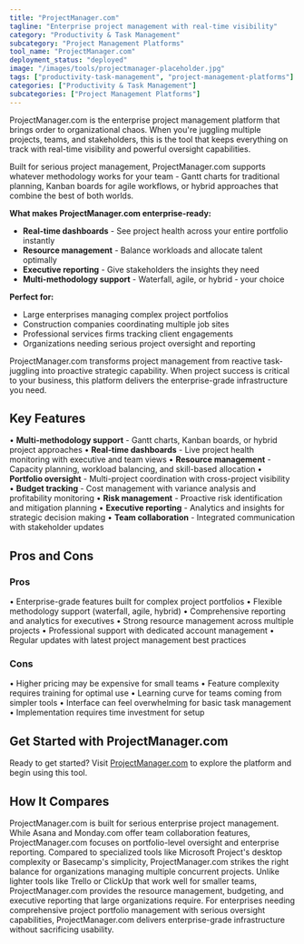 ```yaml
---
title: "ProjectManager.com"
tagline: "Enterprise project management with real-time visibility"
category: "Productivity & Task Management"
subcategory: "Project Management Platforms"
tool_name: "ProjectManager.com"
deployment_status: "deployed" 
image: "/images/tools/projectmanager-placeholder.jpg"
tags: ["productivity-task-management", "project-management-platforms"]
categories: ["Productivity & Task Management"]
subcategories: ["Project Management Platforms"]
---
```

ProjectManager.com is the enterprise project management platform that brings order to organizational chaos. When you're juggling multiple projects, teams, and stakeholders, this is the tool that keeps everything on track with real-time visibility and powerful oversight capabilities.

Built for serious project management, ProjectManager.com supports whatever methodology works for your team - Gantt charts for traditional planning, Kanban boards for agile workflows, or hybrid approaches that combine the best of both worlds.

**What makes ProjectManager.com enterprise-ready:**
- **Real-time dashboards** - See project health across your entire portfolio instantly
- **Resource management** - Balance workloads and allocate talent optimally  
- **Executive reporting** - Give stakeholders the insights they need
- **Multi-methodology support** - Waterfall, agile, or hybrid - your choice

**Perfect for:**
- Large enterprises managing complex project portfolios
- Construction companies coordinating multiple job sites
- Professional services firms tracking client engagements
- Organizations needing serious project oversight and reporting

ProjectManager.com transforms project management from reactive task-juggling into proactive strategic capability. When project success is critical to your business, this platform delivers the enterprise-grade infrastructure you need.

## Key Features

• **Multi-methodology support** - Gantt charts, Kanban boards, or hybrid project approaches
• **Real-time dashboards** - Live project health monitoring with executive and team views
• **Resource management** - Capacity planning, workload balancing, and skill-based allocation
• **Portfolio oversight** - Multi-project coordination with cross-project visibility
• **Budget tracking** - Cost management with variance analysis and profitability monitoring
• **Risk management** - Proactive risk identification and mitigation planning
• **Executive reporting** - Analytics and insights for strategic decision making
• **Team collaboration** - Integrated communication with stakeholder updates

## Pros and Cons

### Pros
• Enterprise-grade features built for complex project portfolios
• Flexible methodology support (waterfall, agile, hybrid)
• Comprehensive reporting and analytics for executives
• Strong resource management across multiple projects
• Professional support with dedicated account management
• Regular updates with latest project management best practices

### Cons
• Higher pricing may be expensive for small teams
• Feature complexity requires training for optimal use
• Learning curve for teams coming from simpler tools
• Interface can feel overwhelming for basic task management
• Implementation requires time investment for setup

## Get Started with ProjectManager.com

Ready to get started? Visit [ProjectManager.com](https://www.projectmanager.com) to explore the platform and begin using this tool.

## How It Compares

ProjectManager.com is built for serious enterprise project management. While Asana and Monday.com offer team collaboration features, ProjectManager.com focuses on portfolio-level oversight and enterprise reporting. Compared to specialized tools like Microsoft Project's desktop complexity or Basecamp's simplicity, ProjectManager.com strikes the right balance for organizations managing multiple concurrent projects. Unlike lighter tools like Trello or ClickUp that work well for smaller teams, ProjectManager.com provides the resource management, budgeting, and executive reporting that large organizations require. For enterprises needing comprehensive project portfolio management with serious oversight capabilities, ProjectManager.com delivers enterprise-grade infrastructure without sacrificing usability.